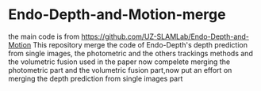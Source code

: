 # Endo-Depth-and-Motion-merge
the main code is from https://github.com/UZ-SLAMLab/Endo-Depth-and-Motion
This repository merge the code of Endo-Depth's depth prediction from single images, the photometric and the others trackings methods and the volumetric fusion used in the paper
now compelete merging the photometric part and the volumetric fusion part,now put an effort on merging the depth prediction from single images part
